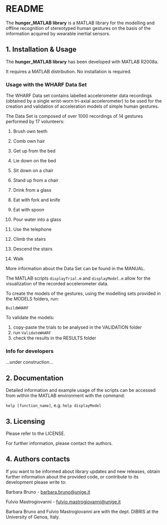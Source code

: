# README

The **hunger_MATLAB library** is a MATLAB library for the modelling and offline recognition of stereotyped human gestures on the basis of the information acquired by wearable inertial sensors.

## 1. Installation & Usage

The **hunger_MATLAB library** has been developed with MATLAB R2008a.

It requires a MATLAB distribution. No installation is required.

### Usage with the WHARF Data Set

The WHARF Data set contains labelled accelerometer data recordings (obtained by a single wrist-worn 
tri-axial accelerometer) to be used for the creation and validation of acceleration 
models of simple human gestures.



The Data Set is composed of over 1000 recordings of 14 gestures 
performed by 17 volunteers:


1.  Brush own teeth

2.  Comb own hair
3.  Get up from the bed

4.  Lie down on the bed
5.  Sit down on a chair

6.  Stand up from a chair

7.  Drink from a glass

8.  Eat with fork and knife

9.  Eat with spoon

10. Pour water into a glass

11. Use the telephone

12. Climb the stairs

13. Descend the stairs

14. Walk

More information about the Data Set can be found in the MANUAL.



The MATLAB scripts `displayTrial.m` and `displayModel.m` allow for the visualization 
of the recorded accelerometer data.

To create the models of the gestures, using the modelling sets provided in the MODELS folders, run:

`BuildWHARF`

To validate the models:

1. copy-paste the trials to be analysed in the VALIDATION folder
2. run `ValidateWHARF`
3. check the results in the RESULTS folder

### Info for developers

...under construction...

## 2. Documentation

Detailed information and example usage of the scripts can be
 accessed from within the MATLAB environment with the command:


`help [function_name]`, e.g.
 `help displayModel`

## 3. Licensing

Please refer to the LICENSE.

For further information, please contact the authors.

## 4. Authors contacts

If you want to be informed about library updates and new releases, obtain further information about the provided code, or contribute to its development please write to:

Barbara Bruno - barbara.bruno@unige.it

Fulvio Mastrogiovanni - fulvio.mastrogiovanni@unige.it

Barbara Bruno and Fulvio Mastrogiovanni are with the dept. DIBRIS at the University of Genoa, Italy.
